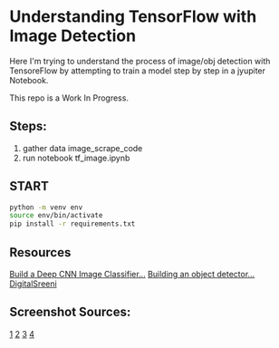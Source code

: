 # Understanding TensorFlow with Image Detection

Here I'm trying to understand the process of image/obj detection with TensoreFlow
by attempting to train a model step by step in a jyupiter Notebook.

This repo is a Work In Progress. 

## Steps:
1. gather data image_scrape_code
2. run notebook tf_image.ipynb

## START
```bash
python -m venv env
source env/bin/activate
pip install -r requirements.txt
```

## Resources
[Build a Deep CNN Image Classifier...](https://youtu.be/jztwpsIzEGc?feature=shared)
[Building an object detector...](https://medium.com/nerd-for-tech/building-an-object-detector-in-tensorflow-using-bounding-box-regression-2bc13992973f)
[DigitalSreeni](https://youtu.be/JhQqquVeCE0?feature=shared)

## Screenshot Sources:
[1](https://youtu.be/7XNOJoE6Utg?feature=shared)
[2](https://youtu.be/yzo0lE-gk5I?feature=shared)
[3](https://youtu.be/RgdMryWc7X0?feature=shared)
[4](https://youtu.be/PBYoPqlxuh0?feature=shared)
